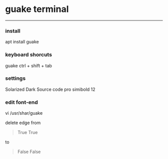 guake terminal
======



------


### install

apt install guake


### keyboard shorcuts

guake
ctrl + shift + tab


### settings

Solarized Dark
Source code pro simibold 12

### edit font-end

vi /usr/shar/guake

delete edge
from 
> <widget class="GtkFixed" id="fixed1">
>    <property name="visible">True</property>
> </widget>
> <widget class="GtkFixed" id="fixed2">
>    <property name="visible">True</property>
> </widget>
to 
> <widget class="GtkFixed" id="fixed1">
>    <property name="visible">False</property>
> </widget>
> <widget class="GtkFixed" id="fixed2">
>    <property name="visible">False</property>
> </widget>


